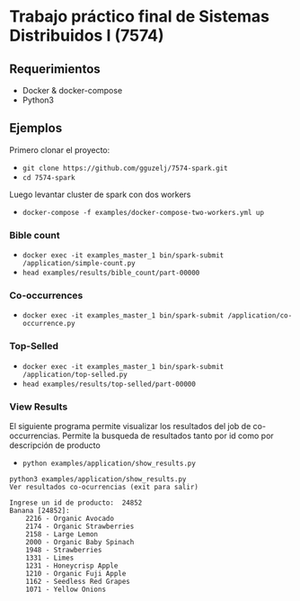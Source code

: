    # Trabajo práctico final de Sistemas Distribuidos I (7574)

## Requerimientos

- Docker & docker-compose
- Python3

## Ejemplos

Primero clonar el proyecto:

- `git clone https://github.com/gguzelj/7574-spark.git`
- `cd 7574-spark`

Luego levantar cluster de spark con dos workers

- `docker-compose -f examples/docker-compose-two-workers.yml up`

### Bible count

- `docker exec -it examples_master_1 bin/spark-submit /application/simple-count.py`
- `head examples/results/bible_count/part-00000`

### Co-occurrences

- `docker exec -it examples_master_1 bin/spark-submit /application/co-occurrence.py`

### Top-Selled

- `docker exec -it examples_master_1 bin/spark-submit /application/top-selled.py`
- `head examples/results/top-selled/part-00000`

### View Results

El siguiente programa permite visualizar los resultados del job de co-occurrencias. Permite la busqueda de resultados tanto por id como por descripción de producto

- `python examples/application/show_results.py`


```
python3 examples/application/show_results.py
Ver resultados co-ocurrencias (exit para salir)

Ingrese un id de producto: 	24852
Banana [24852]:
	2216 - Organic Avocado
	2174 - Organic Strawberries
	2158 - Large Lemon
	2000 - Organic Baby Spinach
	1948 - Strawberries
	1331 - Limes
	1231 - Honeycrisp Apple
	1210 - Organic Fuji Apple
	1162 - Seedless Red Grapes
	1071 - Yellow Onions
```


